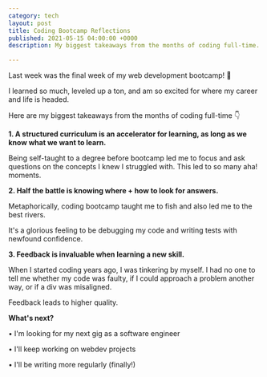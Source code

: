 ```yaml
---
category: tech
layout: post
title: Coding Bootcamp Reflections
published: 2021-05-15 04:00:00 +0000
description: My biggest takeaways from the months of coding full-time.

---
```

Last week was the final week of my web development bootcamp! 🥳

I learned so much, leveled up a ton, and am so excited for where my career and life is headed. 

Here are my biggest takeaways from the months of coding full-time 👇

**1. A structured curriculum is an accelerator for learning, as long as we know what we want to learn.** 

Being self-taught to a degree before bootcamp led me to focus and ask questions on the concepts I knew I struggled with. This led to so many aha! moments. 

**2. Half the battle is knowing where + how to look for answers.** 

Metaphorically, coding bootcamp taught me to fish and also led me to the best rivers. 

It's a glorious feeling to be debugging my code and writing tests with newfound confidence.

**3. Feedback is invaluable when learning a new skill.** 

When I started coding years ago, I was tinkering by myself. I had no one to tell me whether my code was faulty, if I could approach a problem another way, or if a div was misaligned. 

Feedback leads to higher quality.

**What's next?** 

• I'm looking for my next gig as a software engineer

• I'll keep working on webdev projects

• I'll be writing more regularly (finally!)